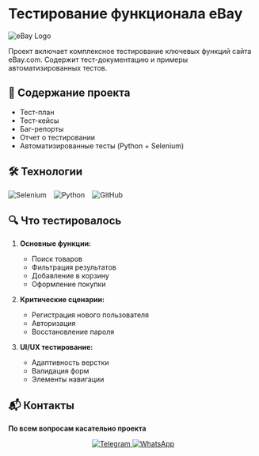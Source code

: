 # Тестирование функционала eBay

![eBay Logo](https://upload.wikimedia.org/wikipedia/commons/1/1b/EBay_logo.svg)

Проект включает комплексное тестирование ключевых функций сайта eBay.com. Содержит тест-документацию и примеры автоматизированных тестов.

## 📌 Содержание проекта

- Тест-план
- Тест-кейсы
- Баг-репорты
- Отчет о тестировании
- Автоматизированные тесты (Python + Selenium)

## 🛠 Технологии

<div style="display: flex; gap: 15px; flex-wrap: wrap;">
  <img src="https://img.shields.io/badge/-Selenium-43B02A?logo=selenium&logoColor=white" alt="Selenium">
  <img src="https://img.shields.io/badge/-Python-3776AB?logo=python&logoColor=white" alt="Python">
    <img src="https://img.shields.io/badge/-GitHub-181717?logo=github" alt="GitHub">
</div>


## 🔍 Что тестировалось

1. **Основные функции:**
   - Поиск товаров
   - Фильтрация результатов
   - Добавление в корзину
   - Оформление покупки

2. **Критические сценарии:**
   - Регистрация нового пользователя
   - Авторизация
   - Восстановление пароля

3. **UI/UX тестирование:**
   - Адаптивность верстки
   - Валидация форм
   - Элементы навигации

## 📬 Контакты
**По всем вопросам касательно проекта**

<div align="center">

<a href="https://t.me/unqle_bear">
  <img src="https://img.shields.io/badge/Telegram-@unqle__bear-0088cc?style=for-the-badge&logo=telegram" alt="Telegram">
</a>

<a href="https://wa.me/79005698906">
  <img src="https://img.shields.io/badge/WhatsApp-25D366?style=for-the-badge&logo=whatsapp&logoColor=white" alt="WhatsApp">
</a>

</div>

